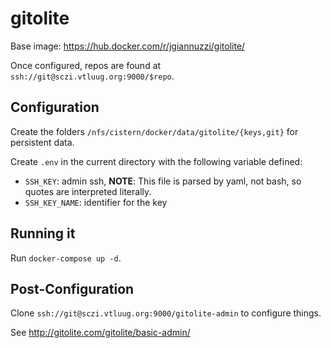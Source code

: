 # gitolite

Base image: https://hub.docker.com/r/jgiannuzzi/gitolite/

Once configured, repos are found at `ssh://git@sczi.vtluug.org:9000/$repo`.



## Configuration

Create the folders `/nfs/cistern/docker/data/gitolite/{keys,git}` for persistent data.

Create `.env` in the current directory with the following variable defined:
* `SSH_KEY`: admin ssh, **NOTE**: This file is parsed by yaml, not bash, so quotes are interpreted literally.
* `SSH_KEY_NAME`: identifier for the key


## Running it

Run `docker-compose up -d`.


## Post-Configuration

Clone `ssh://git@sczi.vtluug.org:9000/gitolite-admin` to configure things.

See http://gitolite.com/gitolite/basic-admin/
